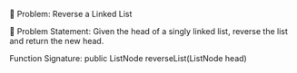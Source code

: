 🚀 Problem: Reverse a Linked List

📝 Problem Statement:
Given the head of a singly linked list, reverse the list and return the new head.

Function Signature:
public ListNode reverseList(ListNode head)